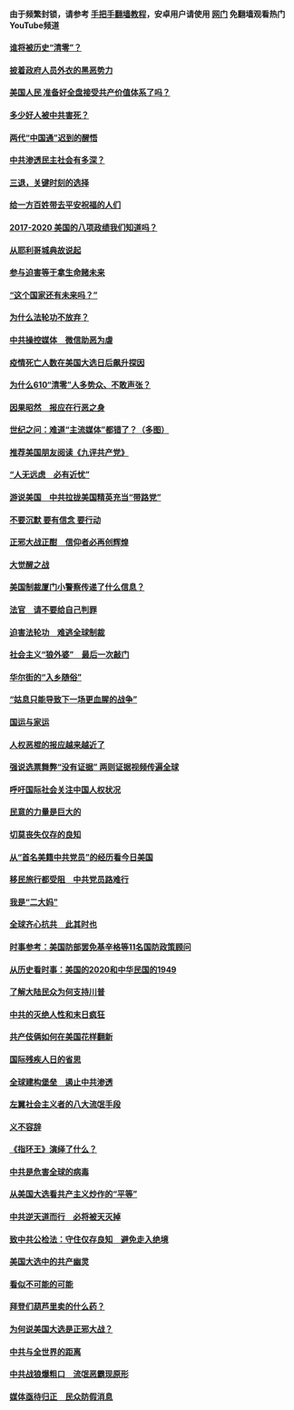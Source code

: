 #### 由于频繁封锁，请参考 [手把手翻墙教程](https://github.com/gfw-breaker/guides/wiki/)，安卓用户请使用 [网门](https://github.com/gfw-breaker/nogfw/blob/master/dl.md?t=01291600) 免翻墙观看热门YouTube频道 

#### [谁将被历史“清零”？](../pages/73/417485.md?t=01291600) 

#### [披着政府人员外衣的黑恶势力](../pages/73/417442.md?t=01291600) 

#### [美国人民 准备好全盘接受共产价值体系了吗？](../pages/73/417491.md?t=01291600) 

#### [多少好人被中共害死？](../pages/73/417144.md?t=01291600) 

#### [两代“中国通”迟到的醒悟](../pages/73/417064.md?t=01291600) 

#### [中共渗透民主社会有多深？](../pages/73/417063.md?t=01291600) 

#### [三退，关键时刻的选择](../pages/73/416969.md?t=01291600) 

#### [给一方百姓带去平安祝福的人们](../pages/73/416941.md?t=01291600) 

#### [2017-2020  美国的八项政绩我们知道吗？](../pages/73/416968.md?t=01291600) 

#### [从耶利哥城典故说起](../pages/73/416892.md?t=01291600) 

#### [参与迫害等于拿生命赌未来](../pages/73/416856.md?t=01291600) 

#### [“这个国家还有未来吗？”](../pages/73/416852.md?t=01291600) 

#### [为什么法轮功不放弃？](../pages/73/416864.md?t=01291600) 

#### [中共操控媒体　微信助恶为虐](../pages/73/416724.md?t=01291600) 

#### [疫情死亡人数在美国大选日后飙升探因](../pages/73/416606.md?t=01291600) 

#### [为什么610“清零”人多势众、不敢声张？](../pages/73/416632.md?t=01291600) 

#### [因果昭然　报应在行恶之身](../pages/73/416582.md?t=01291600) 

#### [世纪之问：难道“主流媒体”都错了？（多图）](../pages/73/416571.md?t=01291600) 

#### [推荐美国朋友阅读《九评共产党》](../pages/73/416510.md?t=01291600) 

#### [“人无远虑　必有近忧”](../pages/73/416513.md?t=01291600) 

#### [游说美国　中共拉拢美国精英充当“带路党”](../pages/73/416529.md?t=01291600) 

#### [不要沉默 要有信念 要行动](../pages/73/416457.md?t=01291600) 

#### [正邪大战正酣　信仰者必再创辉煌](../pages/73/416433.md?t=01291600) 

#### [大觉醒之战](../pages/73/416456.md?t=01291600) 

#### [美国制裁厦门小警察传递了什么信息？](../pages/73/416432.md?t=01291600) 

#### [法官　请不要给自己判罪](../pages/73/416379.md?t=01291600) 

#### [迫害法轮功　难逃全球制裁](../pages/73/416380.md?t=01291600) 

#### [社会主义“狼外婆”　最后一次敲门](../pages/73/416394.md?t=01291600) 

#### [华尔街的“入乡随俗”](../pages/73/416395.md?t=01291600) 

#### [“姑息只能导致下一场更血腥的战争”](../pages/73/416223.md?t=01291600) 

#### [国运与家运](../pages/73/416224.md?t=01291600) 

#### [人权恶棍的报应越来越近了](../pages/73/416276.md?t=01291600) 

#### [强说选票舞弊“没有证据” 两则证据视频传遍全球](../pages/73/416227.md?t=01291600) 

#### [呼吁国际社会关注中国人权状况](../pages/73/416135.md?t=01291600) 

#### [民意的力量是巨大的](../pages/73/416222.md?t=01291600) 

#### [切莫丧失仅存的良知](../pages/73/416134.md?t=01291600) 

#### [从“首名美籍中共党员”的经历看今日美国](../pages/73/416114.md?t=01291600) 

#### [移民旅行都受阻　中共党员路难行](../pages/73/416033.md?t=01291600) 

#### [我是“二大妈”](../pages/73/415529.md?t=01291600) 

#### [全球齐心抗共　此其时也](../pages/73/415989.md?t=01291600) 

#### [时事参考：美国防部罢免基辛格等11名国防政策顾问](../pages/73/415970.md?t=01291600) 

#### [从历史看时事：美国的2020和中华民国的1949](../pages/73/415949.md?t=01291600) 

#### [了解大陆民众为何支持川普](../pages/73/415950.md?t=01291600) 

#### [中共的灭绝人性和末日疯狂](../pages/73/415944.md?t=01291600) 

#### [共产伎俩如何在美国花样翻新](../pages/73/415908.md?t=01291600) 

#### [国际残疾人日的省思](../pages/73/415849.md?t=01291600) 

#### [全球建构堡垒　遏止中共渗透](../pages/73/415850.md?t=01291600) 

#### [左翼社会主义者的八大流氓手段](../pages/73/415802.md?t=01291600) 

#### [义不容辞](../pages/73/415807.md?t=01291600) 

#### [《指环王》演绎了什么？](../pages/73/415739.md?t=01291600) 

#### [中共是危害全球的病毒](../pages/73/415569.md?t=01291600) 

#### [从美国大选看共产主义炒作的“平等”](../pages/73/415654.md?t=01291600) 

#### [中共逆天道而行　必将被天灭掉](../pages/73/415626.md?t=01291600) 

#### [致中共公检法：守住仅存良知　避免走入绝境](../pages/73/415627.md?t=01291600) 

#### [美国大选中的共产幽灵](../pages/73/415618.md?t=01291600) 

#### [看似不可能的可能](../pages/73/415619.md?t=01291600) 

#### [拜登们葫芦里卖的什么药？](../pages/73/415531.md?t=01291600) 

#### [为何说美国大选是正邪大战？](../pages/73/415530.md?t=01291600) 

#### [中共与全世界的距离](../pages/73/415435.md?t=01291600) 

#### [中共战狼爆粗口　流氓恶霸现原形](../pages/73/415426.md?t=01291600) 

#### [媒体亟待归正　民众防假消息](../pages/73/415402.md?t=01291600) 


